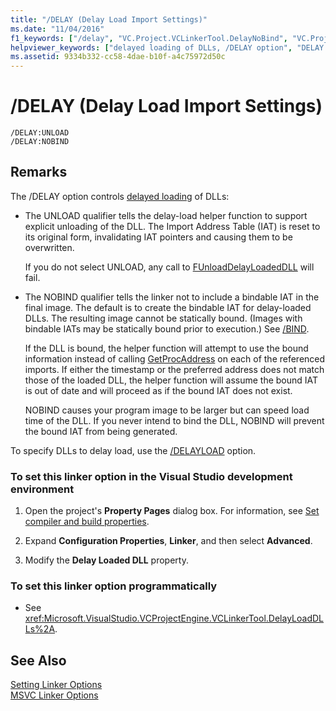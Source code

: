 ```yaml
---
title: "/DELAY (Delay Load Import Settings)"
ms.date: "11/04/2016"
f1_keywords: ["/delay", "VC.Project.VCLinkerTool.DelayNoBind", "VC.Project.VCLinkerTool.SupportUnloadOfDelayLoadedDLL", "VC.Project.VCLinkerTool.DelayUnload"]
helpviewer_keywords: ["delayed loading of DLLs, /DELAY option", "DELAY linker option", "/DELAY linker option", "-DELAY linker option"]
ms.assetid: 9334b332-cc58-4dae-b10f-a4c75972d50c
---
```

# /DELAY (Delay Load Import Settings)

```
/DELAY:UNLOAD
/DELAY:NOBIND
```

## Remarks

The /DELAY option controls [delayed loading](linker-support-for-delay-loaded-dlls.md) of DLLs:

- The UNLOAD qualifier tells the delay-load helper function to support explicit unloading of the DLL. The Import Address Table (IAT) is reset to its original form, invalidating IAT pointers and causing them to be overwritten.

   If you do not select UNLOAD, any call to [FUnloadDelayLoadedDLL](explicitly-unloading-a-delay-loaded-dll.md) will fail.

- The NOBIND qualifier tells the linker not to include a bindable IAT in the final image. The default is to create the bindable IAT for delay-loaded DLLs. The resulting image cannot be statically bound. (Images with bindable IATs may be statically bound prior to execution.) See [/BIND](bind.md).

   If the DLL is bound, the helper function will attempt to use the bound information instead of calling [GetProcAddress](/windows/desktop/api/libloaderapi/nf-libloaderapi-getprocaddress) on each of the referenced imports. If either the timestamp or the preferred address does not match those of the loaded DLL, the helper function will assume the bound IAT is out of date and will proceed as if the bound IAT does not exist.

   NOBIND causes your program image to be larger but can speed load time of the DLL. If you never intend to bind the DLL, NOBIND will prevent the bound IAT from being generated.

To specify DLLs to delay load, use the [/DELAYLOAD](delayload-delay-load-import.md) option.

### To set this linker option in the Visual Studio development environment

1. Open the project's **Property Pages** dialog box. For information, see [Set compiler and build properties](../working-with-project-properties.md).

1. Expand **Configuration Properties**, **Linker**, and then select **Advanced**.

1. Modify the **Delay Loaded DLL** property.

### To set this linker option programmatically

- See <xref:Microsoft.VisualStudio.VCProjectEngine.VCLinkerTool.DelayLoadDLLs%2A>.

## See Also

[Setting Linker Options](linking.md)<br/>
[MSVC Linker Options](linker-options.md)